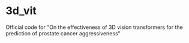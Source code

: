 # 3d_vit
Official code for "On the effectiveness of 3D vision transformers for the prediction of prostate cancer aggressiveness"
